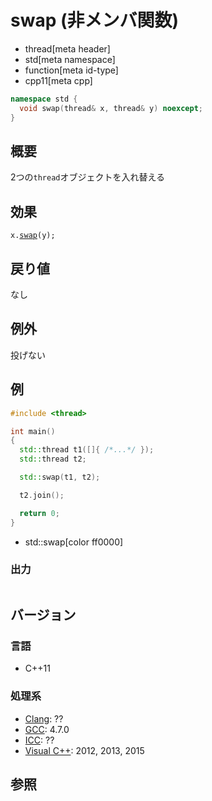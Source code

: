 # swap (非メンバ関数)
* thread[meta header]
* std[meta namespace]
* function[meta id-type]
* cpp11[meta cpp]

```cpp
namespace std {
  void swap(thread& x, thread& y) noexcept;
}
```

## 概要
2つの`thread`オブジェクトを入れ替える


## 効果
`x.`[`swap`](swap.md)`(y);`


## 戻り値
なし


## 例外
投げない


## 例
```cpp example
#include <thread>

int main()
{
  std::thread t1([]{ /*...*/ });
  std::thread t2;

  std::swap(t1, t2);

  t2.join();

  return 0;
}
```
* std::swap[color ff0000]


### 出力
```
```

## バージョン
### 言語
- C++11

### 処理系
- [Clang](/implementation.md#clang): ??
- [GCC](/implementation.md#gcc): 4.7.0
- [ICC](/implementation.md#icc): ??
- [Visual C++](/implementation.md#visual_cpp): 2012, 2013, 2015


## 参照


